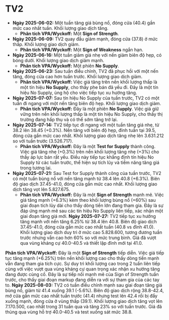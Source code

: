 # TV2

- **Ngày 2025-06-02:** Một tuần tăng giá bùng nổ, đóng cửa (40.4) gần mức cao nhất tuần. Khối lượng giao dịch tăng.
    - **Phân tích VPA/Wyckoff:** Một **Sign of Strength**.
- **Ngày 2025-06-09:** TV2 quay đầu giảm mạnh, đóng cửa (37.8) ở mức thấp. Khối lượng giao dịch giảm.
    - **Phân tích VPA/Wyckoff:** Một **Sign of Weakness** ngắn hạn.
- **Ngày 2025-06-16:** Một tuần giảm giá nhẹ với nến giảm biên độ hẹp, có bóng dưới. Khối lượng giao dịch giảm mạnh.
    - **Phân tích VPA/Wyckoff:** Một phiên **No Supply**.
- **Ngày 2025-06-23:** Sau tuần điều chỉnh, TV2 đã phục hồi với một nến tăng, đóng cửa cao hơn tuần trước. Khối lượng giao dịch giảm.
    - **Phân tích VPA/Wyckoff:** Việc giá tăng trên nền khối lượng thấp là một tín hiệu **No Supply**, cho thấy phe bán đã yếu đi. Đây là một tín hiệu No Supply, ủng hộ cho việc tiếp tục xu hướng tăng.
- **Ngày 2025-07-07:** Sau tín hiệu No Supply của tuần trước, TV2 có một tuần đi ngang với một nến tăng biên độ hẹp. Khối lượng giao dịch giảm.
    - **Phân tích VPA/Wyckoff:** Đây là một phiên **No Supply**. Việc giá giữ vững trên nền khối lượng thấp là một tín hiệu No Supply, cho thấy thị trường đang hấp thụ và có thể sớm tăng trở lại.
- **Ngày 2025-07-14:** TV2 tiếp tục đi ngang với một tuần tăng giá nhẹ, từ 38.2 lên 38.45 (+0.3%). Nến tăng với biên độ hẹp, đỉnh tuần tại 39.5, đóng cửa gần mức cao nhất. Khối lượng giao dịch tăng nhẹ lên 3.631.212 so với tuần trước (3.526.717).
    - **Phân tích VPA/Wyckoff:** Đây là một **Test for Supply** thành công. Việc giá tăng nhẹ (+0.3%) trên nền khối lượng tăng nhẹ (+3%) cho thấy áp lực bán rất yếu. Điều này tiếp tục khẳng định tín hiệu No Supply từ các tuần trước, thể hiện sự tích lũy và tiềm năng tăng giá trong tương lai.
- **Ngày 2025-07-21:** Sau Test for Supply thành công của tuần trước, TV2 có một tuần bùng nổ với nến tăng mạnh từ 38.4 lên 40.8 (+6.3%). Biên độ giao dịch 37.45-41.0, đóng cửa gần mức cao nhất. Khối lượng giao dịch tăng vọt lên 5.827.675.
    - **Phân tích VPA/Wyckoff:** Đây là một **Sign of Strength** mạnh mẽ. Việc giá tăng mạnh (+6.3%) kèm theo khối lượng bùng nổ (+60%) sau giai đoạn tích lũy dài cho thấy dòng tiền lớn đang tham gia. Đây là sự đáp ứng mạnh mẽ sau các tín hiệu No Supply liên tiếp, xác nhận một giai đoạn tăng giá mới.
**Ngày 2025-07-27:** TV2 tiếp tục xu hướng tăng mạnh với nến tăng 6.25% từ 38.4 lên 40.8. Biên độ giao dịch 37.45-41.0, đóng cửa gần mức cao nhất tuần (40.8 vs đỉnh 41.0). Khối lượng giao dịch duy trì ở mức cao 5.828.600, tương đương tuần trước nhưng vẫn cao hơn 60% so với mức trung bình. Giá đã vượt qua vùng kháng cự 40.0-40.5 và thiết lập đỉnh mới tại 41.0.

**Phân tích VPA/Wyckoff:** Đây là một **Sign of Strength** tiếp diễn. Việc giá tiếp tục tăng mạnh (+6.25%) trên nền khối lượng cao cho thấy dòng tiền mạnh vẫn đang tham gia tích cực. Sự duy trì khối lượng cao trong 2 tuần liên tiếp cùng với việc vượt qua vùng kháng cự quan trọng xác nhận xu hướng tăng đang được củng cố. Đây là sự tiếp nối mạnh mẽ của Sign of Strength tuần trước, cho thấy giai đoạn markup đang diễn ra với sự tham gia của các tay to.
**Ngày 2025-08-03:** TV2 có tuần điều chỉnh mạnh sau giai đoạn tăng giá bùng nổ, giảm từ 41.4 xuống 39.1 (-5.6%). Biên độ giao dịch rộng 38.8-42.4, mở cửa gần mức cao nhất tuần trước (41.4) nhưng test lên 42.4 rồi bị đẩy xuống mạnh, đóng cửa ở vùng thấp (39.1). Khối lượng giao dịch tăng vọt lên 7.170.500, cao nhất trong 31 tuần qua và tăng 23% so với tuần trước. Giá đã thủng qua vùng hỗ trợ 40.0-40.5 và test xuống sát mức 38.8.
